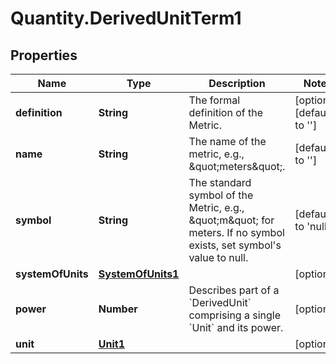 # Quantity.DerivedUnitTerm1

## Properties
Name | Type | Description | Notes
------------ | ------------- | ------------- | -------------
**definition** | **String** | The formal definition of the Metric. | [optional] [default to &#39;&#39;]
**name** | **String** | The name of the metric, e.g., \&quot;meters\&quot;. | [default to &#39;&#39;]
**symbol** | **String** | The standard symbol of the Metric, e.g., \&quot;m\&quot; for meters. If no symbol exists, set symbol&#39;s value to null. | [default to &#39;null&#39;]
**systemOfUnits** | [**SystemOfUnits1**](SystemOfUnits1.md) |  | [optional] 
**power** | **Number** | Describes part of a &#x60;DerivedUnit&#x60; comprising a single &#x60;Unit&#x60; and its power. | [optional] 
**unit** | [**Unit1**](Unit1.md) |  | [optional] 


